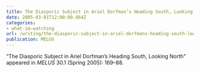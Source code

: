 ```yaml
---
title: The Diasporic Subject in Ariel Dorfman’s Heading South, Looking North
date: 2005-03-01T12:00:00.864Z
categories: 
- what-im-watching
url: /writing/the-diasporic-subject-in-ariel-dorfmans-heading-south-looking-north/
publication: MELUS
---
```

“The Diasporic Subject in Ariel Dorfman’s Heading South, Looking North" appeared in <em>MELUS</em> 30.1 (Spring 2005): 169–88.
